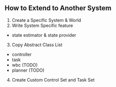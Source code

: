 ## How to Extend to Another System
1. Create a Specific System & World
2. Write System Specific feature
- state estimator & state provider
3. Copy Abstract Class List
- controller
- task
- wbc (TODO)
- planner (TODO)
4. Create Custom Control Set and Task Set
